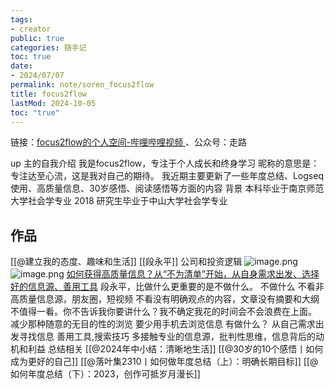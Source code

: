 ```yaml
---
tags:
- creator
public: true
categories: 随手记
toc: true
date:
- 2024/07/07
permalink: note/soren_focus2flow
title: focus2flow
lastMod: 2024-10-05
toc: "true"
---
```


链接：[focus2flow的个人空间-哔哩哔哩视频 ](https://space.bilibili.com/17549684)、公众号：走路
<!--more-->
up 主的自我介绍
我是focus2flow，专注于个人成长和终身学习 昵称的意思是：专注达至心流，这是我对自己的期待。 我近期主要更新了一些年度总结、Logseq使用、高质量信息、30岁感悟、阅读感悟等方面的内容
背景
本科毕业于南京师范大学社会学专业
2018 研究生毕业于中山大学社会学专业

## 作品
[[@建立我的态度、趣味和生活]]
[[段永平]] 公司和投资逻辑
![image.png](/assets/image_1719139971228_0.png)
![image.png](/assets/image_1719139976352_0.png)
[如何获得高质量信息？从“不为清单”开始，从自身需求出发、选择好的信息源、善用工具](https://www.bilibili.com/video/BV1aj411q7vX/)
段永平，比做什么更重要的是不做什么。
不做什么
不看非高质量信息源，朋友圈，短视频
不看没有明确观点的内容，文章没有摘要和大纲不值得一看。你不告诉我你要讲什么？我不确定我花的时间会不会浪费在上面。
减少那种随意的无目的性的浏览
要少用手机去浏览信息
有做什么？
从自己需求出发寻找信息
善用工具,搜索技巧
多接触专业的信息源，批判性思维，信息背后的动机和利益
总结相关
[[@2024年中小结：清晰地生活]]
[[@30岁的10个感悟丨如何成为更好的自己]]
[[@落叶集2310丨如何做年度总结（上）：明确长期目标]]
[[@如何年度总结（下）：2023，创作可抵岁月漫长]]